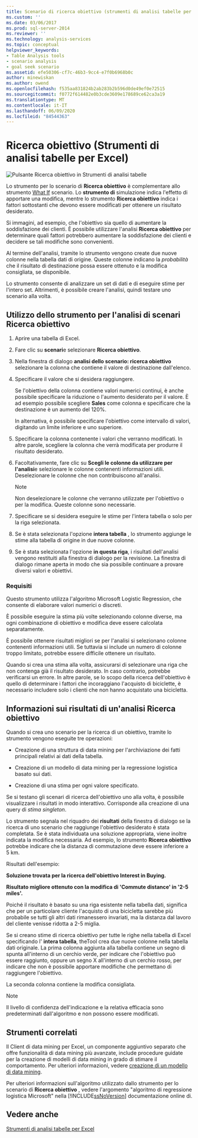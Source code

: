 ```yaml
---
title: Scenario di ricerca obiettivo (strumenti di analisi tabelle per Excel) | Microsoft Docs
ms.custom: ''
ms.date: 03/06/2017
ms.prod: sql-server-2014
ms.reviewer: ''
ms.technology: analysis-services
ms.topic: conceptual
helpviewer_keywords:
- Table Analysis tools
- scenario analysis
- goal seek scenario
ms.assetid: efe50306-cf7c-46b3-9cc4-e7f0b6968b0c
author: minewiskan
ms.author: owend
ms.openlocfilehash: f535aa831824b2ab283b2b596d0de49ef0e72515
ms.sourcegitcommit: f0772f614482e0b3cde3609e178689ce62ca3a19
ms.translationtype: MT
ms.contentlocale: it-IT
ms.lasthandoff: 06/09/2020
ms.locfileid: "84544363"
---
```

# <a name="goal-seek-scenario-table-analysis-tools-for-excel"></a>Ricerca obiettivo (Strumenti di analisi tabelle per Excel)
  ![Pulsante Ricerca obiettivo in Strumenti di analisi tabelle](media/tat-goalseek.gif "Pulsante Ricerca obiettivo in Strumenti di analisi tabelle")  
  
 Lo strumento per lo scenario di **Ricerca obiettivo** è complementare allo strumento [What If](what-if-scenario-table-analysis-tools-for-excel.md) scenario. Lo **strumento di** simulazione indica l'effetto di apportare una modifica, mentre lo strumento **Ricerca obiettivo** indica i fattori sottostanti che devono essere modificati per ottenere un risultato desiderato.  
  
 Si immagini, ad esempio, che l'obiettivo sia quello di aumentare la soddisfazione dei clienti. È possibile utilizzare l'analisi **Ricerca obiettivo** per determinare quali fattori potrebbero aumentare la soddisfazione dei clienti e decidere se tali modifiche sono convenienti.  
  
 Al termine dell'analisi, tramite lo strumento vengono create due nuove colonne nella tabella dati di origine. Queste colonne indicano la *probabilità* che il risultato di destinazione possa essere ottenuto e la modifica consigliata, se disponibile.  
  
 Lo strumento consente di analizzare un set di dati e di eseguire stime per l'intero set. Altrimenti, è possibile creare l'analisi, quindi testare uno scenario alla volta.  
  
## <a name="using-the-goal-seek-scenario-tool"></a>Utilizzo dello strumento per l'analisi di scenari Ricerca obiettivo  
  
1.  Aprire una tabella di Excel.  
  
2.  Fare clic su **scenari**e selezionare **Ricerca obiettivo**.  
  
3.  Nella finestra di dialogo **analisi dello scenario: ricerca obiettivo** selezionare la colonna che contiene il valore di destinazione dall'elenco.  
  
4.  Specificare il valore che si desidera raggiungere.  
  
     Se l'obiettivo della colonna contiene valori numerici continui, è anche possibile specificare la riduzione o l'aumento desiderato per il valore. È ad esempio possibile scegliere **Sales** come colonna e specificare che la destinazione è un aumento del 120%.  
  
     In alternativa, è possibile specificare l'obiettivo come intervallo di valori, digitando un limite inferiore e uno superiore.  
  
5.  Specificare la colonna contenente i valori che verranno modificati. In altre parole, scegliere la colonna che verrà modificata per produrre il risultato desiderato.  
  
6.  Facoltativamente, fare clic su **Scegli le colonne da utilizzare per l'analisi**e selezionare le colonne contenenti informazioni utili. Deselezionare le colonne che non contribuiscono all'analisi.  
  
    > [!NOTE]  
    >  Non deselezionare le colonne che verranno utilizzate per l'obiettivo o per la modifica. Queste colonne sono necessarie.  
  
7.  Specificare se si desidera eseguire le stime per l'intera tabella o solo per la riga selezionata.  
  
8.  Se è stata selezionata l'opzione **intera tabella** , lo strumento aggiunge le stime alla tabella di origine in due nuove colonne.  
  
9. Se è stata selezionata l'opzione **in questa riga**, i risultati dell'analisi vengono restituiti alla finestra di dialogo per la revisione. La finestra di dialogo rimane aperta in modo che sia possibile continuare a provare diversi valori e obiettivi.  
  
### <a name="requirements"></a>Requisiti  
 Questo strumento utilizza l'algoritmo Microsoft Logistic Regression, che consente di elaborare valori numerici o discreti.  
  
 È possibile eseguire la stima più volte selezionando colonne diverse, ma ogni combinazione di obiettivo e modifica deve essere calcolata separatamente.  
  
 È possibile ottenere risultati migliori se per l'analisi si selezionano colonne contenenti informazioni utili. Se tuttavia si include un numero di colonne troppo limitato, potrebbe essere difficile ottenere un risultato.  
  
 Quando si crea una stima alla volta, assicurarsi di selezionare una riga che non contenga già il risultato desiderato. In caso contrario, potrebbe verificarsi un errore. In altre parole, se lo scopo della ricerca dell'obiettivo è quello di determinare i fattori che incoraggiano l'acquisto di biciclette, è necessario includere solo i clienti che non hanno acquistato una bicicletta.  
  
## <a name="understanding-the-results-of-goal-seek-analysis"></a>Informazioni sui risultati di un'analisi Ricerca obiettivo  
 Quando si crea uno scenario per la ricerca di un obiettivo, tramite lo strumento vengono eseguite tre operazioni:  
  
-   Creazione di una struttura di data mining per l'archiviazione dei fatti principali relativi ai dati della tabella.  
  
-   Creazione di un modello di data mining per la regressione logistica basato sui dati.  
  
-   Creazione di una stima per ogni valore specificato.  
  
 Se si testano gli scenari di ricerca dell'obiettivo uno alla volta, è possibile visualizzare i risultati in modo interattivo. Corrisponde alla creazione di una query di *stima singleton*.  
  
 Lo strumento segnala nel riquadro dei **risultati** della finestra di dialogo se la ricerca di uno scenario che raggiunge l'obiettivo desiderato è stata completata. Se è stata individuata una soluzione appropriata, viene inoltre indicata la modifica necessaria. Ad esempio, lo strumento **Ricerca obiettivo** potrebbe indicare che la distanza di commutazione deve essere inferiore a 5 km.  
  
 Risultati dell'esempio:  
  
 **Soluzione trovata per la ricerca dell'obiettivo Interest in Buying.**  
  
 **Risultato migliore ottenuto con la modifica di 'Commute distance' in '2-5 miles'.**  
  
 Poiché il risultato è basato su una riga esistente nella tabella dati, significa che per un particolare cliente l'acquisto di una bicicletta sarebbe più probabile se tutti gli altri dati rimanessero invariati, ma la distanza dal lavoro del cliente venisse ridotta a 2-5 miglia.  
  
 Se si creano stime di ricerca obiettivo per tutte le righe nella tabella di Excel specificando l' **intera tabella**, theTool crea due nuove colonne nella tabella dati originale. La prima colonna aggiunta alla tabella contiene un segno di spunta all'interno di un cerchio verde, per indicare che l'obiettivo può essere raggiunto, oppure un segno X all'interno di un cerchio rosso, per indicare che non è possibile apportare modifiche che permettano di raggiungere l'obiettivo.  
  
 La seconda colonna contiene la modifica consigliata.  
  
> [!NOTE]  
>  Il livello di confidenza dell'indicazione e la relativa efficacia sono predeterminati dall'algoritmo e non possono essere modificati.  
  
## <a name="related-tools"></a>Strumenti correlati  
 Il Client di data mining per Excel, un componente aggiuntivo separato che offre funzionalità di data mining più avanzate, include procedure guidate per la creazione di modelli di data mining in grado di stimare il comportamento. Per ulteriori informazioni, vedere [creazione di un modello di data mining](creating-a-data-mining-model.md).  
  
 Per ulteriori informazioni sull'algoritmo utilizzato dallo strumento per lo scenario di **Ricerca obiettivo** , vedere l'argomento "algoritmo di regressione logistica Microsoft" nella [!INCLUDE[ssNoVersion](../includes/ssnoversion-md.md)] documentazione online di.  
  
## <a name="see-also"></a>Vedere anche  
 [Strumenti di analisi tabelle per Excel](table-analysis-tools-for-excel.md)  
  
  

